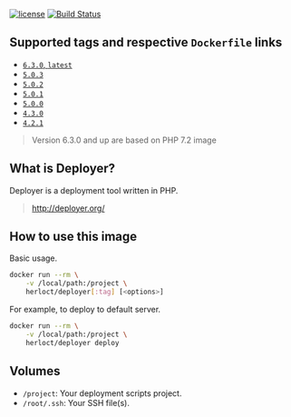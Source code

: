 [![license](https://img.shields.io/github/license/herloct/docker-deployer.svg)]()
[![Build Status](https://travis-ci.org/herloct/docker-deployer.svg?branch=master)](https://travis-ci.org/herloct/docker-deployer)

## Supported tags and respective `Dockerfile` links

* [`6.3.0`, `latest`](https://github.com/herloct/docker-deployer/blob/6.3.0/Dockerfile)
* [`5.0.3`](https://github.com/herloct/docker-deployer/blob/5.0.3/Dockerfile)
* [`5.0.2`](https://github.com/herloct/docker-deployer/blob/5.0.2/Dockerfile)
* [`5.0.1`](https://github.com/herloct/docker-deployer/blob/5.0.1/Dockerfile)
* [`5.0.0`](https://github.com/herloct/docker-deployer/blob/5.0.0/Dockerfile)
* [`4.3.0`](https://github.com/herloct/docker-deployer/blob/4.3.0/Dockerfile)
* [`4.2.1`](https://github.com/herloct/docker-deployer/blob/4.2.1/Dockerfile)

> Version 6.3.0 and up are based on PHP 7.2 image

## What is Deployer?

Deployer is a deployment tool written in PHP.

> http://deployer.org/

## How to use this image

Basic usage.

```sh
docker run --rm \
    -v /local/path:/project \
    herloct/deployer[:tag] [<options>]
```

For example, to deploy to default server.

```sh
docker run --rm \
    -v /local/path:/project \
    herloct/deployer deploy
```

## Volumes

* `/project`: Your deployment scripts project.
* `/root/.ssh`: Your SSH file(s).
